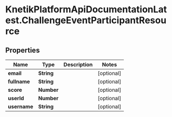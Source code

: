 # KnetikPlatformApiDocumentationLatest.ChallengeEventParticipantResource

## Properties
Name | Type | Description | Notes
------------ | ------------- | ------------- | -------------
**email** | **String** |  | [optional] 
**fullname** | **String** |  | [optional] 
**score** | **Number** |  | [optional] 
**userId** | **Number** |  | [optional] 
**username** | **String** |  | [optional] 


